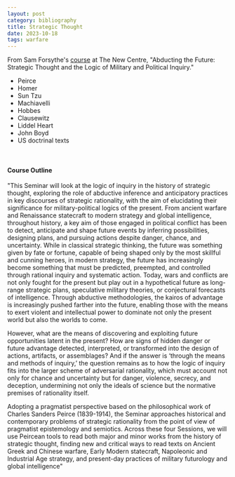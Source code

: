 ```yaml
---
layout: post
category: bibliography
title: Strategic Thought
date: 2023-10-18
tags: warfare
---
```


From Sam Forsythe's [course](https://thenewcentre.org/seminars/abducting-the-future-strategic-thought-the-logic-of-military-and-political-inquiry/) at The New Centre, "Abducting the Future: Strategic Thought and the Logic of Military and Political Inquiry."

* Peirce
* Homer
* Sun Tzu
* Machiavelli
* Hobbes
* Clausewitz
* Liddel Heart
* John Boyd
* US doctrinal texts

<br>


#### Course Outline

"This Seminar will look at the logic of inquiry in the history of strategic thought, exploring the role of abductive inference and anticipatory practices in key discourses of strategic rationality, with the aim of elucidating their significance for military-political logics of the present. From ancient warfare and Renaissance statecraft to modern strategy and global intelligence, throughout history, a key aim of those engaged in political conflict has been to detect, anticipate and shape future events by inferring possibilities, designing plans, and pursuing actions despite danger, chance, and uncertainty. While in classical strategic thinking, the future was something given by fate or fortune, capable of being shaped only by the most skillful and cunning heroes, in modern strategy, the future has increasingly become something that must be predicted, preempted, and controlled through rational inquiry and systematic action. Today, wars and conflicts are not only fought for the present but play out in a hypothetical future as long-range strategic plans, speculative military theories, or conjectural forecasts of intelligence. Through abductive methodologies, the kairos of advantage is increasingly pushed farther into the future, enabling those with the means to exert violent and intellectual power to dominate not only the present world but also the worlds to come.

However, what are the means of discovering and exploiting future opportunities latent in the present? How are signs of hidden danger or future advantage detected, interpreted, or transformed into the design of actions, artifacts, or assemblages? And if the answer is ‘through the means and methods of inquiry,’ the question remains as to how the logic of inquiry fits into the larger scheme of adversarial rationality, which must account not only for chance and uncertainty but for danger, violence, secrecy, and deception, undermining not only the ideals of science but the normative premises of rationality itself.

Adopting a pragmatist perspective based on the philosophical work of Charles Sanders Peirce (1839-1914), the Seminar approaches historical and contemporary problems of strategic rationality from the point of view of pragmatist epistemology and semiotics. Across these four Sessions, we will use Peircean tools to read both major and minor works from the history of strategic thought, finding new and critical ways to read texts on Ancient Greek and Chinese warfare, Early Modern statecraft, Napoleonic and Industrial Age strategy, and present-day practices of military futurology and global intelligence"
